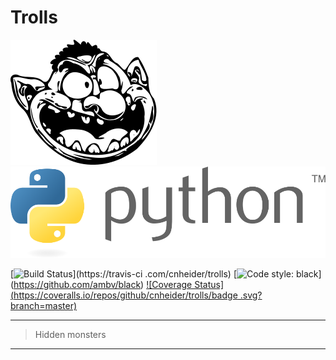 # Trolls

![trolls](.github/images/troll.svg) ![python](.github/images/python.svg)

[![Build Status](https://travis-ci.com/cnheider/trolls.svg?branch=master)](https://travis-ci
.com/cnheider/trolls) [![Code style: black](https://img.shields.io/badge/code%20style-black-000000.svg)]
(https://github.com/ambv/black) [![Coverage Status](https://coveralls.io/repos/github/cnheider/trolls/badge
.svg?branch=master)](https://coveralls.io/github/cnheider/trolls?branch=master)
___
> Hidden monsters
___
